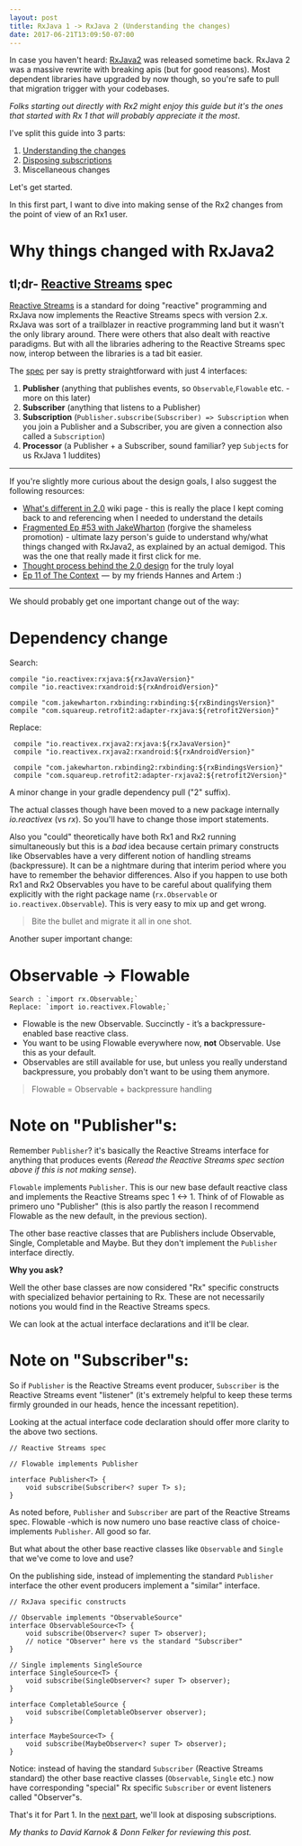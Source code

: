 ```yaml
---
layout: post
title: RxJava 1 -> RxJava 2 (Understanding the changes)
date: 2017-06-21T13:09:50-07:00
---
```


In case you haven't heard: [RxJava2](https://github.com/ReactiveX/RxJava/wiki/What%27s-different-in-2.0https://github.com/ReactiveX/RxJava/wiki/What%27s-different-in-2.0) was released sometime back. RxJava 2 was a massive rewrite with  breaking apis (but for good reasons). Most dependent libraries have upgraded by now though, so you're safe to pull that migration trigger with your codebases. 

_Folks starting out directly with Rx2 might enjoy this guide but it's the ones that started with Rx 1 that will probably appreciate it the most_.

I've split this guide into 3 parts:

1. [Understanding the changes](http://blog.kaush.co/2017/06/21/rxjava1-rxjava2-migration-understanding-changes/)
2. [Disposing subscriptions](http://blog.kaush.co/2017/06/21/rxjava-1-rxjava-2-disposing-subscriptions/)
3. Miscellaneous changes

Let's get started. 

In this first part, I want to dive into making sense of the Rx2 changes from the point of view of an Rx1 user.

# Why things changed with RxJava2

## tl;dr- [Reactive Streams](http://www.reactive-streams.org/) spec

[Reactive Streams](http://www.reactive-streams.org/) is a standard for doing "reactive" programming and RxJava now implements the Reactive Streams specs with version 2.x. RxJava was sort of a trailblazer in reactive programming land but it wasn't the only library around. There were others that also dealt with reactive paradigms. But with all the libraries adhering to the Reactive Streams spec now, interop between the libraries is a tad bit easier. 

The [spec](https://github.com/reactive-streams/reactive-streams-jvm/tree/v1.0.0/api/src/main/java/org/reactivestreams) per say is pretty straightforward with just 4 interfaces:

1. **Publisher** (anything that publishes events, so `Observable`,`Flowable` etc. - more on this later)
2. **Subscriber** (anything that listens to a Publisher)
3. **Subscription** (`Publisher.subscribe(Subscriber) => Subscription` when you join a Publisher and a Subscriber, you are given a connection also called a `Subscription`)
4. **Processor** (a Publisher + a Subscriber, sound familiar? yep `Subject`s for us RxJava 1 luddites)

_________________

If you're slightly more curious about the design goals, I also suggest the following resources:

* [What's different in 2.0](https://github.com/ReactiveX/RxJava/wiki/What%27s-different-in-2.0)  wiki page - this is really the place I kept coming back to and referencing when I needed to understand the details
* [Fragmented Ep #53 with JakeWharton](http://fragmentedpodcast.com/episodes/053-jake-wharton-on-rxjava-2/) (forgive the shameless promotion) - ultimate lazy person's guide to understand why/what things changed with RxJava2, as explained by an actual demigod. This was the one that really made it first click for me.
* [Thought process behind the 2.0 design](https://github.com/ReactiveX/RxJava/issues/2787) for the truly loyal
* [Ep 11 of The Context ](https://github.com/artem-zinnatullin/TheContext-Podcast/blob/master/show_notes/Episode_11.md) —  by my friends Hannes and Artem :)
<!-- * [Exploring RxJava2 for Android](https://youtu.be/htIXKI5gOQU?t=14m49s) - if you'd rather "see" said demigod, check this video out. I would start at the 14:50 mark. --> 

________________________

We should probably get one important change out of the way:

# Dependency change

Search:

    compile "io.reactivex:rxjava:${rxJavaVersion}"
    compile "io.reactivex:rxandroid:${rxAndroidVersion}"
    
    compile "com.jakewharton.rxbinding:rxbinding:${rxBindingsVersion}"
    compile "com.squareup.retrofit2:adapter-rxjava:${retrofit2Version}"

Replace:

     compile "io.reactivex.rxjava2:rxjava:${rxJavaVersion}"
     compile "io.reactivex.rxjava2:rxandroid:${rxAndroidVersion}"
     
     compile "com.jakewharton.rxbinding2:rxbinding:${rxBindingsVersion}"
     compile "com.squareup.retrofit2:adapter-rxjava2:${retrofit2Version}"

A minor change in your gradle dependency pull ("2" suffix). 

The actual classes though have been moved to a new package internally _io.reactivex_ (vs _rx_). So you'll have to change those import statements.

Also you "could" theoretically have both Rx1 and Rx2 running simultaneously but this is a *bad* idea because certain primary constructs like Observables have a very different notion of handling streams (backpressure). It can be a nightmare during that interim period where you have to remember the behavior differences. Also if you happen to use both Rx1 and Rx2 Observables you have to be careful about qualifying them explicitly with the right package name (`rx.Observable` or `io.reactivex.Observable`). This is very easy to mix up and get wrong.

> Bite the bullet and migrate it all in one shot.

Another super important change:

# Observable -> Flowable 

    Search : `import rx.Observable;`
    Replace: `import io.reactivex.Flowable;`

* Flowable is the new Observable. Succinctly - it’s a backpressure-enabled base reactive class.
* You want to be using Flowable everywhere now, **not** Observable. Use this as your default.
* Observables are still available for use, but unless you really understand backpressure, you probably don't want to be using them anymore.

> Flowable = Observable + backpressure handling

# Note on "Publisher"s:

Remember `Publisher`? it's basically the Reactive Streams interface for anything that produces events (_Reread the Reactive Streams spec section above if this is not making sense_).

`Flowable` implements `Publisher`. This is our new base default reactive class and implements the Reactive Streams spec 1 <-> 1. Think of of Flowable as primero uno "Publisher" (this is also partly the reason I recommend Flowable as the new default, in the previous section).

The other base reactive classes that are Publishers include Observable, Single, Completable and Maybe. But they don't implement the `Publisher` interface directly. 

**Why you ask?**

Well the other base classes are now considered "Rx" specific constructs with specialized behavior pertaining to Rx. These are not necessarily notions you would find in the Reactive Streams specs.

We can look at the actual interface declarations and it'll be clear.

# Note on "Subscriber"s:

So if `Publisher` is the Reactive Streams event producer, `Subscriber` is the Reactive Streams event "listener" (it's extremely helpful to keep these terms firmly grounded in our heads, hence the incessant repetition).

Looking at the actual interface code declaration should offer more clarity to the above two sections.

    // Reactive Streams spec 

    // Flowable implements Publisher
    
    interface Publisher<T> {
        void subscribe(Subscriber<? super T> s);
    }

As noted before, `Publisher` and `Subscriber` are part of the Reactive Streams spec. Flowable -which is now numero uno base reactive class of choice- implements `Publisher`. All good so far. 

But what about the other base reactive classes like `Observable` and `Single` that we've come to love and use?

On the publishing side, instead of implementing the standard `Publisher` interface the other event producers implement a "similar" interface.

    // RxJava specific constructs
    
    // Observable implements "ObservableSource"
    interface ObservableSource<T> {
        void subscribe(Observer<? super T> observer);
        // notice "Observer" here vs the standard "Subscriber"
    }
    
    // Single implements SingleSource
    interface SingleSource<T> {
        void subscribe(SingleObserver<? super T> observer);
    }
    
    interface CompletableSource {
        void subscribe(CompletableObserver observer);
    }
    
    interface MaybeSource<T> {
        void subscribe(MaybeObserver<? super T> observer);
    }

Notice: instead of having the standard `Subscriber` (Reactive Streams standard) the other base reactive classes (`Observable`, `Single` etc.) now have corresponding "special" Rx specific `Subscriber` or event listeners called "Observer"s.

That's it for Part 1. In the [next part](http://blog.kaush.co/2017/06/21/rxjava-1-rxjava-2-disposing-subscriptions/), we'll look at disposing subscriptions.

_My thanks to David Karnok & Donn Felker for reviewing this post._